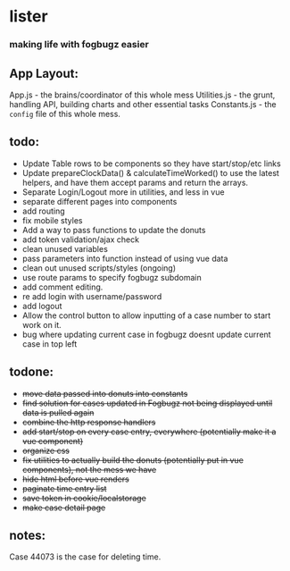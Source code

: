 # lister
### making life with fogbugz easier
## App Layout:
App.js - the brains/coordinator of this whole mess
Utilities.js - the grunt, handling API, building charts and other essential tasks
Constants.js - the `config` file of this whole mess.

## todo:
- Update Table rows to be components so they have start/stop/etc links
- Update prepareClockData() & calculateTimeWorked() to use the latest helpers, and have them accept params and return the arrays.
- Separate Login/Logout more in utilities, and less in vue
- separate different pages into components
- add routing
- fix mobile styles
- Add a way to pass functions to update the donuts
- add token validation/ajax check
- clean unused variables
- pass parameters into function instead of using vue data
- clean out unused scripts/styles (ongoing)
- use route params to specify fogbugz subdomain
- add comment editing.
- re add login with username/password
- add logout
- Allow the control button to allow inputting of a case number to start work on it.
- bug where updating current case in fogbugz doesnt update current case in top left

## todone:
- ~~move data passed into donuts into constants~~
- ~~find solution for cases updated in Fogbugz not being displayed until data is pulled again~~
- ~~combine the http response handlers~~
- ~~add start/stop on every case entry, everywhere (potentially make it a vue component)~~
- ~~organize css~~
- ~~fix utilities to actually build the donuts (potentially put in vue components), not the mess we have~~ 
- ~~hide html before vue renders~~
- ~~paginate time entry list~~
- ~~save token in cookie/localstorage~~
- ~~make case detail page~~

## notes: 
Case 44073 is the case for deleting time.